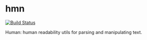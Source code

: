 # hmn
[![Build Status](https://travis-ci.org/johnmcconnell/hmn.svg?branch=master)](https://travis-ci.org/johnmcconnell/hmn)

Human: human readability utils for parsing and manipulating text.
